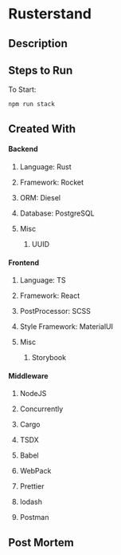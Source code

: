<h1>Rusterstand</h1>
    <div class="header">
    </div>
<h2>Description</h2>
    <div class="description">
    </div>
<h2>Steps to Run</h2>
    <div class="stepsToRun">
        <p>To Start: </p>
        <code>npm run stack</code>
    </div>
<h2>Created With</h2>
    <div class="createdList">
        <h4> Backend </h4>
        <ol>
            <li><p>Language: Rust</p></li>
            <li><p>Framework: Rocket</p></li>
            <li><p>ORM: Diesel</p></li>
            <li><p>Database: PostgreSQL</p></li>
            <li><p>Misc</p>
                <ol>
                    <li><p>UUID</p></li>
                </ol>
            </li>
        </ol>
        <h4> Frontend </h4>
        <ol>
            <li><p>Language: TS</p></li>
            <li><p>Framework: React</p></li>
            <li><p>PostProcessor: SCSS</p></li>
            <li><p>Style Framework: MaterialUI</p></li>
            <li><p>Misc</p>
                <ol>
                    <li><p>Storybook</p></li>
                </ol>
            </li>
        </ol>
        <h4> Middleware </h4>
        <ol>
            <li><p>NodeJS</p></li>
            <li><p>Concurrently</p></li>
            <li><p>Cargo</p></li>
            <li><p>TSDX</p></li>
            <li><p>Babel</p></li>
            <li><p>WebPack</p></li>
            <li><p>Prettier</p></li>
            <li><p>lodash</p></li>
            <li><p>Postman</p></li>
        </ol>
    </div>
<h2>Post Mortem</h2>
    <div class="postMortem">
    </div>
